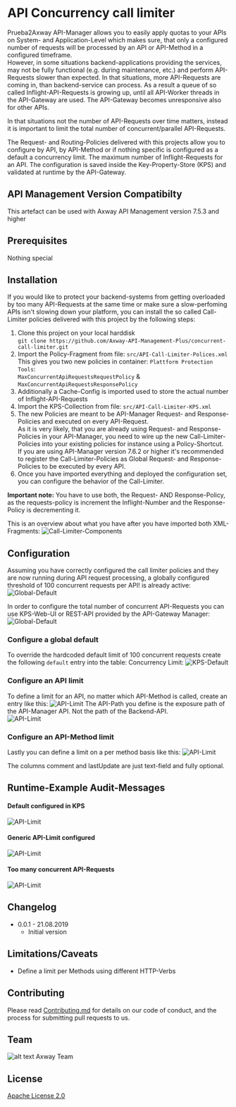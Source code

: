 
# API Concurrency call limiter

Prueba2Axway API-Manager allows you to easily apply quotas to your APIs on System- and Application-Level which makes sure, that
only a configured number of requests will be processed by an API or API-Method in a configured timeframe.  
However, in some situations backend-applications providing the services, may not be fully functional 
(e.g. during maintenance, etc.) and perform API-Requests slower than expected. In that situations, more API-Requests 
are coming in, than backend-service can process. As a result a queue of so called Inflight-API-Requests 
is growing up, until all API-Worker threads in the API-Gateway are used. The API-Gateway becomes unresponsive also for other APIs.    

In that situations not the number of API-Requests over time matters, instead it is important to 
limit the total number of concurrent/parallel API-Requests.  

The Request- and Routing-Policies delivered with this projects allow you to configure by API, by API-Method 
or if nothing specific is configured as a default a concurrency limit. The maximum number of Inflight-Requests for an API.
The configuration is saved inside the Key-Property-Store (KPS) and validated at runtime by the API-Gateway.  


## API Management Version Compatibilty
This artefact can be used with Axway API Management version 7.5.3 and higher

## Prerequisites
Nothing special

## Installation
If you would like to protect your backend-systems from getting overloaded by too many API-Requests at the same time or make sure a slow-perfoming APIs isn't slowing down your platform, you can install the so called Call-Limiter policies delivered with this project by the following steps:
1. Clone this project on your local harddisk  
`git clone https://github.com/Axway-API-Management-Plus/concurrent-call-limiter.git`
2. Import the Policy-Fragment from file: `src/API-Call-Limiter-Polices.xml`  
This gives you two new policies in container: `Plattform Protection Tools`:  
`MaxConcurrentApiRequestsRequestPolicy` & `MaxConcurrentApiRequestsResponsePolicy`  
3. Additionally a Cache-Config is imported used to store the actual number of Inflight-API-Requests  
4. Import the KPS-Collection from file: `src/API-Call-Limiter-KPS.xml`  
5. The new Policies are meant to be API-Manager Request- and Response-Policies and executed on every API-Request.   
As it is very likely, that you are already using Request- and Response-Policies in your API-Manager, 
you need to wire up the new Call-Limiter-Policies into your existing policies for instance using a 
Policy-Shortcut.   
If you are using API-Manager version 7.6.2 or higher it's recommended to register the Call-Limiter-Policies as 
Global Request- and Response-Policies to be executed by every API.  
6. Once you have imported everything and deployed the configuration set, you can configure the behavior of the Call-Limiter.  

__Important note:__ You have to use both, the Request- AND Response-Policy, as the requests-policy is increment 
the Inflight-Number and the Response-Policy is decrementing it.  

This is an overview about what you have after you have imported both XML-Fragments:
![Call-Limiter-Components](https://github.com/Axway-API-Management-Plus/concurrent-call-limiter/blob/master/images/API-Call-Limiter-Components.png)

## Configuration
Assuming you have correctly configured the call limiter policies and they are now running during API request processing, a globally configured threshold of 100 concurrent requests per API! is already active: 
![Global-Default](https://github.com/Axway-API-Management-Plus/concurrent-call-limiter/blob/master/images/call-limiter-default-limit-execution.png)

In order to configure the total number of concurrent API-Requests you can use KPS-Web-UI or REST-API provided by 
the API-Gateway Manager:
![Global-Default](https://github.com/Axway-API-Management-Plus/concurrent-call-limiter/blob/master/images/kps-collection-concurrency-limit.png)

### Configure a global default
To override the hardcoded default limit of 100 concurrent requests create the following `default` entry into the table: Concurrency Limit:
![KPS-Default](https://github.com/Axway-API-Management-Plus/concurrent-call-limiter/blob/master/images/kps-default-limit.png)

### Configure an API limit
To define a limit for an API, no matter which API-Method is called, create an entry like this:
![API-Limit](https://github.com/Axway-API-Management-Plus/concurrent-call-limiter/blob/master/images/sample-stockquote-limit.png)
The API-Path you define is the exposure path of the API-Manager API. Not the path of the Backend-API.  
![API-Limit](https://github.com/Axway-API-Management-Plus/concurrent-call-limiter/blob/master/images/api-exposure-path.png)  


### Configure an API-Method limit
Lastly you can define a limit on a per method basis like this:
![API-Limit](https://github.com/Axway-API-Management-Plus/concurrent-call-limiter/blob/master/images/sample-stockquote-current-limit.png)

The columns comment and lastUpdate are just text-field and fully optional.  

## Runtime-Example Audit-Messages  
#### Default configured in KPS  
![API-Limit](https://github.com/Axway-API-Management-Plus/concurrent-call-limiter/blob/master/images/audit_messages_kps_default.png)
#### Generic API-Limit configured    
![API-Limit](https://github.com/Axway-API-Management-Plus/concurrent-call-limiter/blob/master/images/audit_messages_api-limit.png)
#### Too many concurrent API-Requests    
![API-Limit](https://github.com/Axway-API-Management-Plus/concurrent-call-limiter/blob/master/images/audit_messages_too_many.png)

## Changelog
- 0.0.1 - 21.08.2019
  - Initial version


## Limitations/Caveats
- Define a limit per Methods using different HTTP-Verbs

## Contributing

Please read [Contributing.md](https://github.com/Axway-API-Management-Plus/Common/blob/master/Contributing.md) for details on our code of conduct, and the process for submitting pull requests to us.

## Team

![alt text][Axwaylogo] Axway Team

[Axwaylogo]: https://github.com/Axway-API-Management/Common/blob/master/img/AxwayLogoSmall.png  "Axway logo"


## License
[Apache License 2.0](/LICENSE)
